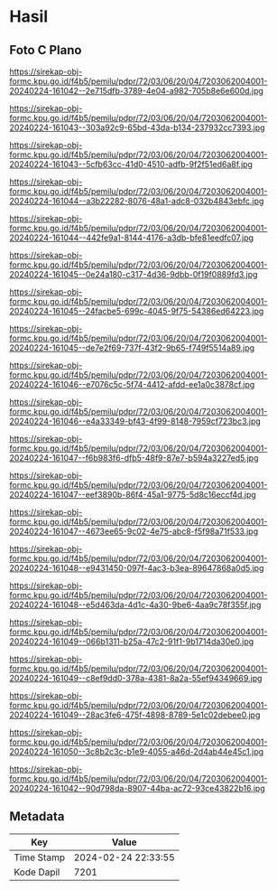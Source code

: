 # Hasil

## Foto C Plano

https://sirekap-obj-formc.kpu.go.id/f4b5/pemilu/pdpr/72/03/06/20/04/7203062004001-20240224-161042--2e715dfb-3789-4e04-a982-705b8e6e600d.jpg

https://sirekap-obj-formc.kpu.go.id/f4b5/pemilu/pdpr/72/03/06/20/04/7203062004001-20240224-161043--303a92c9-65bd-43da-b134-237932cc7393.jpg

https://sirekap-obj-formc.kpu.go.id/f4b5/pemilu/pdpr/72/03/06/20/04/7203062004001-20240224-161043--5cfb63cc-41d0-4510-adfb-9f2f51ed6a8f.jpg

https://sirekap-obj-formc.kpu.go.id/f4b5/pemilu/pdpr/72/03/06/20/04/7203062004001-20240224-161044--a3b22282-8076-48a1-adc8-032b4843ebfc.jpg

https://sirekap-obj-formc.kpu.go.id/f4b5/pemilu/pdpr/72/03/06/20/04/7203062004001-20240224-161044--442fe9a1-8144-4176-a3db-bfe81eedfc07.jpg

https://sirekap-obj-formc.kpu.go.id/f4b5/pemilu/pdpr/72/03/06/20/04/7203062004001-20240224-161045--0e24a180-c317-4d36-9dbb-0f19f0889fd3.jpg

https://sirekap-obj-formc.kpu.go.id/f4b5/pemilu/pdpr/72/03/06/20/04/7203062004001-20240224-161045--24facbe5-699c-4045-9f75-54386ed64223.jpg

https://sirekap-obj-formc.kpu.go.id/f4b5/pemilu/pdpr/72/03/06/20/04/7203062004001-20240224-161045--de7e2f69-737f-43f2-9b65-f749f5514a89.jpg

https://sirekap-obj-formc.kpu.go.id/f4b5/pemilu/pdpr/72/03/06/20/04/7203062004001-20240224-161046--e7076c5c-5f74-4412-afdd-ee1a0c3878cf.jpg

https://sirekap-obj-formc.kpu.go.id/f4b5/pemilu/pdpr/72/03/06/20/04/7203062004001-20240224-161046--e4a33349-bf43-4f99-8148-7959cf723bc3.jpg

https://sirekap-obj-formc.kpu.go.id/f4b5/pemilu/pdpr/72/03/06/20/04/7203062004001-20240224-161047--f6b983f6-dfb5-48f9-87e7-b594a3227ed5.jpg

https://sirekap-obj-formc.kpu.go.id/f4b5/pemilu/pdpr/72/03/06/20/04/7203062004001-20240224-161047--eef3890b-86f4-45a1-9775-5d8c16eccf4d.jpg

https://sirekap-obj-formc.kpu.go.id/f4b5/pemilu/pdpr/72/03/06/20/04/7203062004001-20240224-161047--4673ee65-9c02-4e75-abc8-f5f98a71f533.jpg

https://sirekap-obj-formc.kpu.go.id/f4b5/pemilu/pdpr/72/03/06/20/04/7203062004001-20240224-161048--e9431450-097f-4ac3-b3ea-89647868a0d5.jpg

https://sirekap-obj-formc.kpu.go.id/f4b5/pemilu/pdpr/72/03/06/20/04/7203062004001-20240224-161048--e5d463da-4d1c-4a30-9be6-4aa9c78f355f.jpg

https://sirekap-obj-formc.kpu.go.id/f4b5/pemilu/pdpr/72/03/06/20/04/7203062004001-20240224-161049--066b1311-b25a-47c2-91f1-9b1714da30e0.jpg

https://sirekap-obj-formc.kpu.go.id/f4b5/pemilu/pdpr/72/03/06/20/04/7203062004001-20240224-161049--c8ef9dd0-378a-4381-8a2a-55ef94349669.jpg

https://sirekap-obj-formc.kpu.go.id/f4b5/pemilu/pdpr/72/03/06/20/04/7203062004001-20240224-161049--28ac3fe6-475f-4898-8789-5e1c02debee0.jpg

https://sirekap-obj-formc.kpu.go.id/f4b5/pemilu/pdpr/72/03/06/20/04/7203062004001-20240224-161050--3c8b2c3c-b1e9-4055-a46d-2d4ab44e45c1.jpg

https://sirekap-obj-formc.kpu.go.id/f4b5/pemilu/pdpr/72/03/06/20/04/7203062004001-20240224-161042--90d798da-8907-44ba-ac72-93ce43822b16.jpg


## Metadata

| Key        | Value               |
| ---------- | ------------------- |
| Time Stamp | 2024-02-24 22:33:55 |
| Kode Dapil | 7201                |



